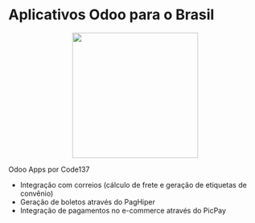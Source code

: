 # Aplicativos Odoo para o Brasil

<p align="center">
<a name="top" href="http://www.code137.com.br/"><img src="https://github.com/Code-137/odoo-apps/raw/13.0/icon.png" width="250"></a>
</p>

Odoo Apps por Code137


* Integração com correios (cálculo de frete e geração de etiquetas de convênio)
* Geração de boletos através do PagHiper
* Integração de pagamentos no e-commerce através do PicPay
